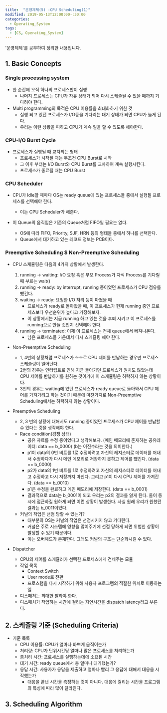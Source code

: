 ```yaml
---
title:  "운영체제(5) -CPU Scheduling(1)"
modified: 2019-05-13T12:00:00-:30:00
categories:
  - Operating_System
tags:
  - [CS, Operating_System]
---
```


'운영체제'를 공부하여 정리한 내용입니다.

## 1. Basic Concepts

### Single processing system

-   한 순간에 오직 하나의 프로세스만이 실행
    -   나머지 프로세스는 CPU가 자유 상태가 되어 다시 스케쥴될 수 있을 때까지 기다려야 한다.
-   Multi programming의 목적은 CPU 이용률을 최대화하기 위한 것
    -   실행 되고 있던 프로세스가 I/O등을 기다리는 대기 상태가 되면 CPU가 놀게 된다.
    -   우리는 이런 상황을 피하고 CPU가 계속 일을 할 수 있도록 해야한다.

### CPU-I/O Burst Cycle

-   프로세스가 실행될 때 교차되는 형태
    -   프로세스가 시작될 때는 무조건 CPU Burst로 시작
    -   그 이후 부터는 I/O Burst와 CPU Burst를 교차하여 계속 실행시킨다.
    -   프로세스가 종료될 때는 CPU Burst

### CPU Scheduler

-   CPU가 Idle할 때마다 OS는 ready queue에 있는 프로세스들 중에서 실행될 프로세스를 선택해야 한다.

    -   이는 CPU Scheduler가 해준다.

-   이 Queue의 움직임은 기존의 Queue처럼 FIFO일 필요는 없다.
    -   OS에 따라 FIFO, Priority, SJF, HRN 등의 형태들 중에서 하나를 선택한다.
    -   Queue에서 대기하고 있는 레코드 정보는 PCB이다.

### Preemptive Scheduling $ Non-Preemptive Scheduling

-   CPU 스케쥴링은 다음의 4가지 상황에서 발생한다.

    1.  running -> waiting: I/O 요청 혹은 부모 Process가 자식 Process를 기다릴 때 부르는 wait()
    2.  running -> ready: by interrupt, running 중이었던 프로세스가 CPU 점유를 뺐긴다.
    3.  waiting -> ready: 요청한 I/O 처리 등이 마쳤을 때
        -   프로세스가 ready로 돌아왔을 때, 이 프로세스가 현재 running 중인 프로세스보다 우선순위가 높다고 가정해보자.
        -   이 상황에서는 지금 running 하고 있는 것을 후퇴 시키고 이 프로세스를 running으로 만들 것인지 선택해야 한다.
    4.  running -> terminated: 이제 이 프로세스는 전체 queue에서 빠져나온다.
        -   남은 프로세스들 가운데서 다시 스케쥴링 해야 한다.

-   Non-Preemptive Scheduling

    -   1, 4번의 상황처럼 프로세스가 스스로 CPU 제어를 반납하는 경우만 프로세스 스케쥴링이 일어난다.
    -   2번의 경우는 인터럽트로 인해 지금 돌아가던 프로세스가 원치도 않았는데 CPU 제어를 반납하기를 원하는 것이기에 이 스케쥴링은 허락하지 않는 상황이다.
    -   3번의 경우는 waiting에 있던 프로세스가 ready queue로 돌아와서 CPU 제어를 가져가려고 하는 것이기 때문에 마찬가지로 Non-Preemptive Scheduling에서는 허락하지 않는 상황이다.

-   Preemptive Scheduling

    -   2, 3 번의 상황에 대해서도 running 중이었던 프로세스가 CPU 제어를 반납할 수 있다는 것을 생각해야 한다.
    -   Race condition(경쟁 상태)
        -   공유 자료를 수정 중이었다고 생각해보자. (메인 메모리에 존재하는 공유데이터: data == b_0000) (b는 이진수라는 것을 의미한다.)
        -   p1이 data의 0번 비트를 1로 수정하려고 자신의 레지스터로 데이터를 꺼내서 수정하다가 다시 메인 메모리로 저장하지 못하고 제어를 뺐긴다. (data == b_0000)
        -   p2가 data의 1번 비트를 1로 수정하려고 자신의 레지스터로 데이터를 꺼내고 수정하고 다시 저장까지 마친다. 그리고 p1이 다시 CPU 제어를 가져간다. (data == b_0010)
        -   p1은 수정을 완료하고 메인 메모리에 저장한다. (data == b_0001)
        -   결과적으로 data는 b_0001이 되고 우리는 p2의 결과를 잃게 된다. 둘이 동시에 접근하길 원하게 되면 이런 상황이 발생한다. 사실 원래 우리가 원했던 결과는 b_0011이었다.
    -   커널의 작업은 선점 당할 수 있는가?
        -   대부분의 OS는 커널의 작업은 선점시키지 않고 기다린다.
        -   커널은 주로 시스템에 영향을 많이주기에 선점 당하게 되면 위험한 상황이 발생할 수 있기 때문이다.
        -   이는 오버헤드가 존재한다. 그래도 커널의 구조는 단순화시킬 수 있다.

-   Dispatcher
    -   CPU의 제어를 스케쥴러가 선택한 프로세스에게 건네주는 모듈
    -   작업 목록
        -   Context Switch
        -   User mode로 전환
        -   프로스램을 다시 시작하기 위해 사용자 프로그램의 적절한 위치로 이동하는 일
    -   디스패처는 최대한 빨라야 한다.
    -   디스패처가 작업하는 시간에 걸리는 지연시간을 dispatch latency라고 부른다.

## 2. 스케쥴링 기준 (Scheduling Criteria)

-   기준 목록
    -   CPU 이용률: CPU가 얼마나 바쁘게 움직이는가
    -   처리량: CPU가 단위시간당 얼마나 많은 프로세스를 처리하는가
    -   총처리 시간: 프로세스를 실행하는데에 소요된 시간
    -   대기 시간: ready queue에서 총 얼마나 대기했는가?
    -   응답 시간: 사용자가 응답을 제출하고 얼마나 빨리 그 응답에 대해서 대응을 시작했는가
        -   대응을 끝낸 시간을 측정하는 것이 아니다. 대응에 걸리는 시간을 프로그램의 특성에 따라 많이 달라진다.

## 3. Scheduling Algorithm
